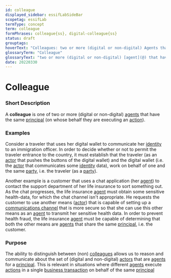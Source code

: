 ```yaml
---
id: colleague
displayed_sidebar: essifLabSideBar
scopetag: essifLab
termType: concept
term: colleague
formPhrases: colleague{ss}, digital-colleague{ss}
status: draft
grouptags:
hoverText: "Colleagues: two or more (digital or non-digital) Agents that have the same Principal (i.e. Party on whose behalf they are executing an Action)."
glossaryTerm: "Colleague"
glossaryText: "two or more (digital or non-digital) [agent](@) that have the same [principal](@) (i.e. [party](@) on whose behalf they are executing an [action](@))."
date: 20220330
---
```


# Colleague


### Short Description

A **colleague** is one of two or more (digital or non-digital) [agents](@) that have the same [principal](@) (on whose behalf they are executing an [action](@)).

### Examples

Consider a traveler that uses her digital wallet to communicate her [identity](@) to an immigration officer. In order to decide whether or not to permit the traveler entrance to the country, it must establish that the traveler (as an [actor](@) that pushes the buttons of the digital wallet) and the digital wallet (i.e. the [actor](@) that communicates some [identity](@) data), work on behalf of one and the same [party](@), i.e. the traveler (as a [party](@)).

Another example is a customer that uses a chat application (her [agent](@)) to contact the support department of her life insurance to sort something out. As the chat progresses, the life insurance [agent](@) must obtain some sensitive health-data, for which the chat channel isn't appropriate. He requests the customer to use another means ([actor](@)) that is capable of setting up a [communications channel](communication-channel@) that is more secure so that she can use this other means as an [agent](@) to transmit her sensitive health data. In order to prevent health fraud, the life insurance [agent](@) must be capable of determining that both the other means are [agents](@) that share the same [principal](@), i.e. the customer.

### Purpose

The ability to distinguish between (non) [colleagues](@) allows us to reason and communicate about the set of (digital and non-digital) [actors](@) that are [agents](@) for a [principal](@). This is relevant in situations where different [agents](@) execute [actions](@) in a single [business transaction](transaction@) on behalf of the same [principal](@)
